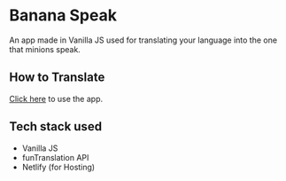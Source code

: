 # Banana Speak 

An app made in Vanilla JS used for translating your language into the one that minions speak.

## How to Translate

[Click here](https://bananatranslates.netlify.app/) to use the app.

## Tech stack used

* Vanilla JS
* funTranslation API
* Netlify  (for Hosting)
